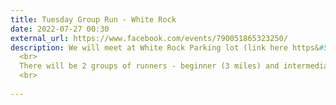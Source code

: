 ```yaml
---
title: Tuesday Group Run - White Rock
date: 2022-07-27 00:30
external_url: https://www.facebook.com/events/790051865323250/
description: We will meet at White Rock Parking lot (link here https&#58;//goo.gl/maps/YN2uMvQnyQWTM9JK7) at 5&#58;30pm. <br>
  <br>
  There will be 2 groups of runners - beginner (3 miles) and intermediate+ (5-6 miles). Both groups are no-drop which means we stop at every intersection and wait for everyone. <br>
  <br>
  
---
```


